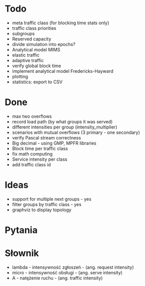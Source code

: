 
# Todo

- meta traffic class (for blocking time stats only)
- traffic class priorities
- subgroups
- Reserved capacity
- divide simulation into epochs?
- Analytical model MIMS
- elastic traffic
- adaptive traffic
- verify global block time
- implement analytical model Fredericks-Hayward
- plotting
- statistics: export to CSV

# Done

- max two overflows
- record load path (by what groups it was served)
- different intensities per group (intensity_multiplier)
- scenarios with mutual overflows (3 primary - one secondary)
- verify Pascal stream correctness
- Big decimal - using GMP, MPFR libraries
- Block time per traffic class
- fix math computing
- Service intensity per class
- add traffic class id

# Ideas

- support for multiple next groups - yes
- filter groups by traffic class - yes
- graphviz to display topology


# Pytania


# Słownik

- lambda - intensywność zgłoszeń - (ang. request intensity)
- micro  - intensywność obsługi - (ang. serve intensity)
- A - natężenie ruchu - (ang. traffic intensity)

